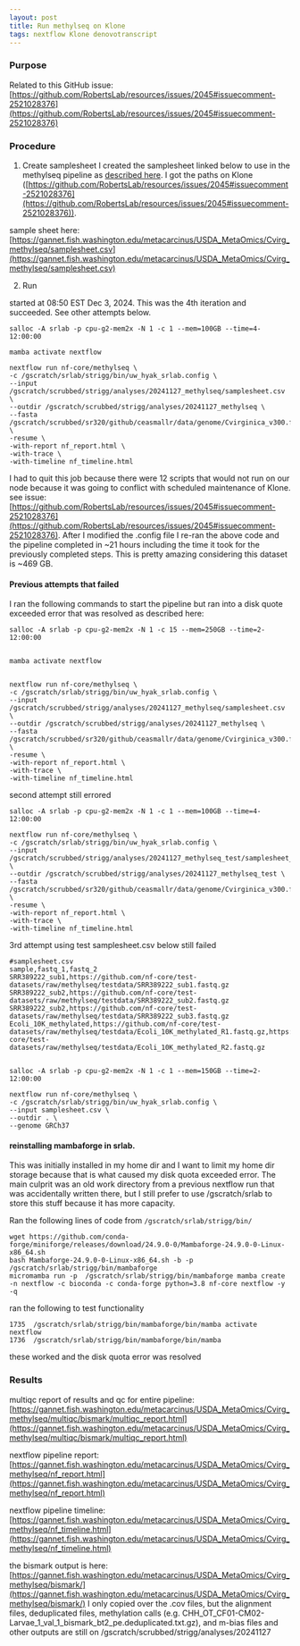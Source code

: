 ```yaml
---
layout: post
title: Run methylseq on Klone
tags: nextflow Klone denovotranscript
---
```

### Purpose
Related to this GitHub issue: [https://github.com/RobertsLab/resources/issues/2045#issuecomment-2521028376](https://github.com/RobertsLab/resources/issues/2045#issuecomment-2521028376)

### Procedure

1. Create samplesheet
I created the samplesheet linked below to use in the methylseq pipeline as [described here](https://nf-co.re/methylseq/2.7.1/docs/usage). I got the paths on Klone ([https://github.com/RobertsLab/resources/issues/2045#issuecomment-2521028376](https://github.com/RobertsLab/resources/issues/2045#issuecomment-2521028376)).

sample sheet here: [https://gannet.fish.washington.edu/metacarcinus/USDA_MetaOmics/Cvirg_methylseq/samplesheet.csv](https://gannet.fish.washington.edu/metacarcinus/USDA_MetaOmics/Cvirg_methylseq/samplesheet.csv)

2. Run

started at 08:50 EST Dec 3, 2024. This was the 4th iteration and succeeded. See other attempts below.

```
salloc -A srlab -p cpu-g2-mem2x -N 1 -c 1 --mem=100GB --time=4-12:00:00

mamba activate nextflow

nextflow run nf-core/methylseq \
-c /gscratch/srlab/strigg/bin/uw_hyak_srlab.config \
--input /gscratch/scrubbed/strigg/analyses/20241127_methylseq/samplesheet.csv \
--outdir /gscratch/scrubbed/strigg/analyses/20241127_methylseq \
--fasta /gscratch/scrubbed/sr320/github/ceasmallr/data/genome/Cvirginica_v300.fa \
-resume \
-with-report nf_report.html \
-with-trace \
-with-timeline nf_timeline.html
```

I had to quit this job because there were 12 scripts that would not run on our node because it was going to conflict with scheduled maintenance of Klone. see issue: [https://github.com/RobertsLab/resources/issues/2045#issuecomment-2521028376](https://github.com/RobertsLab/resources/issues/2045#issuecomment-2521028376). After I modified the .config file I re-ran the above code and the pipeline completed in ~21 hours including the time it took for the previously completed steps. This is pretty amazing considering this dataset is ~469 GB.

#### Previous attempts that failed

I ran the following commands to start the pipeline but ran into a disk quote exceeded error that was resolved as described here:

```
salloc -A srlab -p cpu-g2-mem2x -N 1 -c 15 --mem=250GB --time=2-12:00:00


mamba activate nextflow


nextflow run nf-core/methylseq \
-c /gscratch/srlab/strigg/bin/uw_hyak_srlab.config \
--input /gscratch/scrubbed/strigg/analyses/20241127_methylseq/samplesheet.csv \
--outdir /gscratch/scrubbed/strigg/analyses/20241127_methylseq \
--fasta /gscratch/scrubbed/sr320/github/ceasmallr/data/genome/Cvirginica_v300.fa \
-resume \
-with-report nf_report.html \
-with-trace \
-with-timeline nf_timeline.html
```
second attempt still errored
```
salloc -A srlab -p cpu-g2-mem2x -N 1 -c 1 --mem=100GB --time=4-12:00:00

nextflow run nf-core/methylseq \
-c /gscratch/srlab/strigg/bin/uw_hyak_srlab.config \
--input /gscratch/scrubbed/strigg/analyses/20241127_methylseq_test/samplesheet_test.csv \
--outdir /gscratch/scrubbed/strigg/analyses/20241127_methylseq_test \
--fasta /gscratch/scrubbed/sr320/github/ceasmallr/data/genome/Cvirginica_v300.fa \
-resume \
-with-report nf_report.html \
-with-trace \
-with-timeline nf_timeline.html
```
3rd attempt using test samplesheet.csv below still failed
```
#samplesheet.csv
sample,fastq_1,fastq_2
SRR389222_sub1,https://github.com/nf-core/test-datasets/raw/methylseq/testdata/SRR389222_sub1.fastq.gz
SRR389222_sub2,https://github.com/nf-core/test-datasets/raw/methylseq/testdata/SRR389222_sub2.fastq.gz
SRR389222_sub2,https://github.com/nf-core/test-datasets/raw/methylseq/testdata/SRR389222_sub3.fastq.gz
Ecoli_10K_methylated,https://github.com/nf-core/test-datasets/raw/methylseq/testdata/Ecoli_10K_methylated_R1.fastq.gz,https://github.com/nf-core/test-datasets/raw/methylseq/testdata/Ecoli_10K_methylated_R2.fastq.gz


salloc -A srlab -p cpu-g2-mem2x -N 1 -c 1 --mem=150GB --time=2-12:00:00

nextflow run nf-core/methylseq \
-c /gscratch/srlab/strigg/bin/uw_hyak_srlab.config \
--input samplesheet.csv \
--outdir . \
--genome GRCh37

```
#### reinstalling mambaforge in srlab.

This was initially installed in my home dir and I want to limit my home dir storage because that is what caused my disk quota exceeded error. The main culprit was an old work directory from a previous nextflow run that was accidentally written there, but I still prefer to use /gscratch/srlab to store this stuff because it has more capacity.

Ran the following lines of code from `/gscratch/srlab/strigg/bin/`
```
wget https://github.com/conda-forge/miniforge/releases/download/24.9.0-0/Mambaforge-24.9.0-0-Linux-x86_64.sh
bash Mambaforge-24.9.0-0-Linux-x86_64.sh -b -p /gscratch/srlab/strigg/bin/mambaforge
micromamba run -p  /gscratch/srlab/strigg/bin/mambaforge mamba create -n nextflow -c bioconda -c conda-forge python=3.8 nf-core nextflow -y -q
```
ran the following to test functionality
```
1735  /gscratch/srlab/strigg/bin/mambaforge/bin/mamba activate nextflow
1736  /gscratch/srlab/strigg/bin/mambaforge/bin/mamba
```
these worked and the disk quota error was resolved



### Results

multiqc report of results and qc for entire pipeline: [https://gannet.fish.washington.edu/metacarcinus/USDA_MetaOmics/Cvirg_methylseq/multiqc/bismark/multiqc_report.html](https://gannet.fish.washington.edu/metacarcinus/USDA_MetaOmics/Cvirg_methylseq/multiqc/bismark/multiqc_report.html)

nextflow pipeline report:
[https://gannet.fish.washington.edu/metacarcinus/USDA_MetaOmics/Cvirg_methylseq/nf_report.html](https://gannet.fish.washington.edu/metacarcinus/USDA_MetaOmics/Cvirg_methylseq/nf_report.html)

nextflow pipeline timeline:
[https://gannet.fish.washington.edu/metacarcinus/USDA_MetaOmics/Cvirg_methylseq/nf_timeline.html](https://gannet.fish.washington.edu/metacarcinus/USDA_MetaOmics/Cvirg_methylseq/nf_timeline.html)

the bismark output is here: [https://gannet.fish.washington.edu/metacarcinus/USDA_MetaOmics/Cvirg_methylseq/bismark/](https://gannet.fish.washington.edu/metacarcinus/USDA_MetaOmics/Cvirg_methylseq/bismark/)
I only copied over the .cov files, but the alignment files, deduplicated files, methylation calls (e.g. CHH_OT_CF01-CM02-Larvae_1_val_1_bismark_bt2_pe.deduplicated.txt.gz), and m-bias files and other outputs are still on /gscratch/scrubbed/strigg/analyses/20241127
